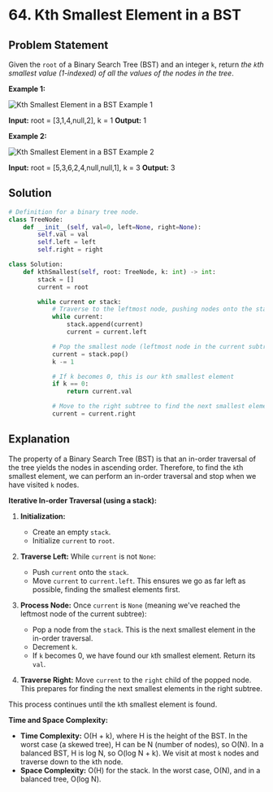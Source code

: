 
# 64. Kth Smallest Element in a BST

## Problem Statement

Given the `root` of a Binary Search Tree (BST) and an integer `k`, return *the `k`th smallest value (1-indexed) of all the values of the nodes in the tree*.

**Example 1:**

![Kth Smallest Element in a BST Example 1](https://assets.leetcode.com/uploads/2021/02/19/kthtree.jpg)

**Input:** root = [3,1,4,null,2], k = 1
**Output:** 1

**Example 2:**

![Kth Smallest Element in a BST Example 2](https://assets.leetcode.com/uploads/2021/02/19/kthtree2.jpg)

**Input:** root = [5,3,6,2,4,null,null,1], k = 3
**Output:** 3

## Solution

```python
# Definition for a binary tree node.
class TreeNode:
    def __init__(self, val=0, left=None, right=None):
        self.val = val
        self.left = left
        self.right = right

class Solution:
    def kthSmallest(self, root: TreeNode, k: int) -> int:
        stack = []
        current = root

        while current or stack:
            # Traverse to the leftmost node, pushing nodes onto the stack
            while current:
                stack.append(current)
                current = current.left

            # Pop the smallest node (leftmost node in the current subtree)
            current = stack.pop()
            k -= 1

            # If k becomes 0, this is our kth smallest element
            if k == 0:
                return current.val

            # Move to the right subtree to find the next smallest element
            current = current.right
```

## Explanation

The property of a Binary Search Tree (BST) is that an in-order traversal of the tree yields the nodes in ascending order. Therefore, to find the `k`th smallest element, we can perform an in-order traversal and stop when we have visited `k` nodes.

**Iterative In-order Traversal (using a stack):**

1.  **Initialization:**
    -   Create an empty `stack`.
    -   Initialize `current` to `root`.

2.  **Traverse Left:** While `current` is not `None`:
    -   Push `current` onto the `stack`.
    -   Move `current` to `current.left`. This ensures we go as far left as possible, finding the smallest elements first.

3.  **Process Node:** Once `current` is `None` (meaning we've reached the leftmost node of the current subtree):
    -   Pop a node from the `stack`. This is the next smallest element in the in-order traversal.
    -   Decrement `k`.
    -   If `k` becomes 0, we have found our `k`th smallest element. Return its `val`.

4.  **Traverse Right:** Move `current` to the `right` child of the popped node. This prepares for finding the next smallest elements in the right subtree.

This process continues until the `k`th smallest element is found.

**Time and Space Complexity:**

-   **Time Complexity:** O(H + k), where H is the height of the BST. In the worst case (a skewed tree), H can be N (number of nodes), so O(N). In a balanced BST, H is log N, so O(log N + k). We visit at most `k` nodes and traverse down to the `k`th node.
-   **Space Complexity:** O(H) for the stack. In the worst case, O(N), and in a balanced tree, O(log N).
